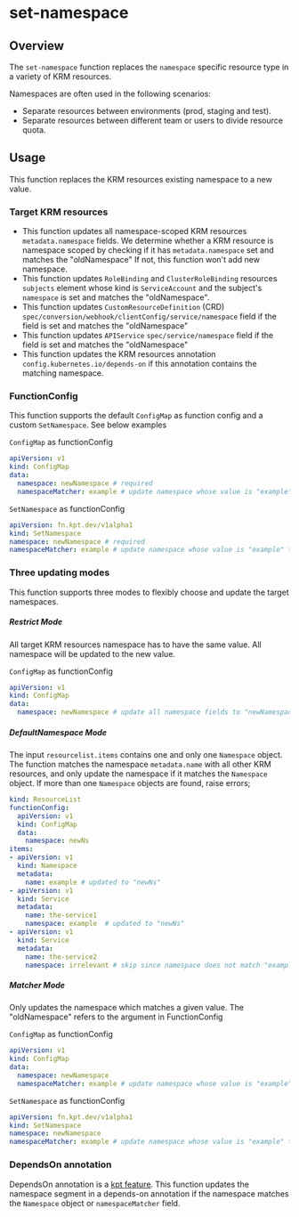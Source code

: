 # set-namespace

## Overview

<!--mdtogo:Short-->

The `set-namespace` function replaces the `namespace` specific resource type in a variety
of KRM resources.

<!--mdtogo-->

Namespaces are often used in the following scenarios:
- Separate resources between environments (prod, staging and test).
- Separate resources between different team or users to divide resource quota.

<!--mdtogo:Long-->

## Usage

This function replaces the KRM resources existing namespace to a new value.

### Target KRM resources

- This function updates all namespace-scoped KRM resources `metadata.namespace` fields. 
  We determine whether a KRM resource is namespace scoped by checking if it has `metadata.namespace` set and matches the "oldNamespace"
  If not, this function won't add new namespace.
- This function updates `RoleBinding` and `ClusterRoleBinding` resources `subjects` element whose kind is `ServiceAccount`
  and the subject's `namespace` is set and matches the "oldNamespace".
- This function updates `CustomResourceDefinition` (CRD) `spec/conversion/webhook/clientConfig/service/namespace` field 
  if the field is set and matches the "oldNamespace"
- This function updates `APIService` `spec/service/namespace` field if the field is set and matches the "oldNamespace"
- This function updates the KRM resources annotation `config.kubernetes.io/depends-on` if this annotation contains the 
  matching namespace.

### FunctionConfig

This function supports the default `ConfigMap` as function config and a custom `SetNamespace`. See below examples

`ConfigMap` as functionConfig
```yaml
apiVersion: v1
kind: ConfigMap
data:
  namespace: newNamespace # required
  namespaceMatcher: example # update namespace whose value is "example" to "newNamespace"
```

`SetNamespace` as functionConfig
```yaml
apiVersion: fn.kpt.dev/v1alpha1
kind: SetNamespace
namespace: newNamespace # required
namespaceMatcher: example # update namespace whose value is "example" to "newNamespace"
```


### Three updating modes

This function supports three modes to flexibly choose and update the target namespaces.

##### Restrict Mode
All target KRM resources namespace has to have the same value. All namespace will be updated to the new value. 

`ConfigMap` as functionConfig
```yaml
apiVersion: v1
kind: ConfigMap
data:
  namespace: newNamespace # update all namespace fields to "newNamespace"
```

##### DefaultNamespace Mode

The input `resourcelist.items` contains one and only one `Namespace` object. The function matches the namespace `metadata.name`
with all other KRM resources, and only update the namespace if it matches the `Namespace` object. 
If more than one `Namespace` objects are found, raise errors;

```yaml
kind: ResourceList
functionConfig:
  apiVersion: v1
  kind: ConfigMap
  data:
    namespace: newNs
items:
- apiVersion: v1
  kind: Namespace
  metadata:
    name: example # updated to "newNs"
- apiVersion: v1
  kind: Service
  metadata:
    name: the-service1
    namespace: example  # updated to "newNs"
- apiVersion: v1
  kind: Service
  metadata:
    name: the-service2
    namespace: irrelevant # skip since namespace does not match "example".
```

##### Matcher Mode

Only updates the namespace which matches a given value. The "oldNamespace" refers to the argument in FunctionConfig

`ConfigMap` as functionConfig
```yaml
apiVersion: v1
kind: ConfigMap
data:
  namespace: newNamespace
  namespaceMatcher: example # update namespace whose value is "example" to "newNamespace"
```

`SetNamespace` as functionConfig
```yaml
apiVersion: fn.kpt.dev/v1alpha1
kind: SetNamespace
namespace: newNamespace
namespaceMatcher: example # update namespace whose value is "example" to "newNamespace"
```

### DependsOn annotation

DependsOn annotation is a [kpt feature](https://kpt.dev/reference/annotations/depends-on/). This function updates the 
namespace segment in a depends-on annotation if the namespace matches the `Namespace` object or `namespaceMatcher` field.

<!--mdtogo-->

[namespace]: https://kubernetes.io/docs/concepts/overview/working-with-objects/namespaces/

[depends-on]: https://kpt.dev/reference/annotations/depends-on/
